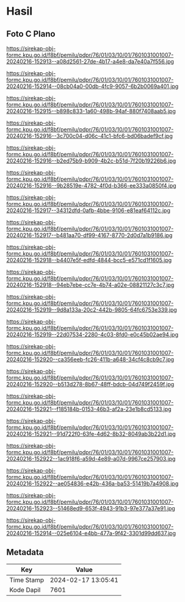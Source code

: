 # Hasil

## Foto C Plano

https://sirekap-obj-formc.kpu.go.id/f8bf/pemilu/pdpr/76/01/03/10/01/7601031001007-20240216-152913--a08d2561-27de-4b17-a4e8-da7e40a7f556.jpg

https://sirekap-obj-formc.kpu.go.id/f8bf/pemilu/pdpr/76/01/03/10/01/7601031001007-20240216-152914--08cb04a0-00db-4fc9-9057-6b2b0069a401.jpg

https://sirekap-obj-formc.kpu.go.id/f8bf/pemilu/pdpr/76/01/03/10/01/7601031001007-20240216-152915--b898c833-1a60-498b-94af-880f7408aab5.jpg

https://sirekap-obj-formc.kpu.go.id/f8bf/pemilu/pdpr/76/01/03/10/01/7601031001007-20240216-152916--3c700c04-d06c-41c1-bfc6-bd06badef9cf.jpg

https://sirekap-obj-formc.kpu.go.id/f8bf/pemilu/pdpr/76/01/03/10/01/7601031001007-20240216-152916--b2ed75b9-b909-4b2c-b51d-7f20b19226b6.jpg

https://sirekap-obj-formc.kpu.go.id/f8bf/pemilu/pdpr/76/01/03/10/01/7601031001007-20240216-152916--9b28519e-4782-4f0d-b366-ee333a0850f4.jpg

https://sirekap-obj-formc.kpu.go.id/f8bf/pemilu/pdpr/76/01/03/10/01/7601031001007-20240216-152917--34312dfd-0afb-4bbe-9106-e81eaf64112c.jpg

https://sirekap-obj-formc.kpu.go.id/f8bf/pemilu/pdpr/76/01/03/10/01/7601031001007-20240216-152917--b481aa70-df99-4167-8770-2d0d7a1b9186.jpg

https://sirekap-obj-formc.kpu.go.id/f8bf/pemilu/pdpr/76/01/03/10/01/7601031001007-20240216-152918--b4407e5f-edfd-4844-bcc5-e571cd1f1605.jpg

https://sirekap-obj-formc.kpu.go.id/f8bf/pemilu/pdpr/76/01/03/10/01/7601031001007-20240216-152918--94eb7ebe-cc7e-4b74-a02e-08821127c3c7.jpg

https://sirekap-obj-formc.kpu.go.id/f8bf/pemilu/pdpr/76/01/03/10/01/7601031001007-20240216-152919--9d8a133a-20c2-442b-9805-64fc6753e339.jpg

https://sirekap-obj-formc.kpu.go.id/f8bf/pemilu/pdpr/76/01/03/10/01/7601031001007-20240216-152919--22d07534-2280-4c03-8fd0-e0c45b02ae94.jpg

https://sirekap-obj-formc.kpu.go.id/f8bf/pemilu/pdpr/76/01/03/10/01/7601031001007-20240216-152920--ca356eeb-fc26-411b-a648-34cf4c8cb9c7.jpg

https://sirekap-obj-formc.kpu.go.id/f8bf/pemilu/pdpr/76/01/03/10/01/7601031001007-20240216-152920--b513d278-8b67-48ff-bdcb-04d749f2459f.jpg

https://sirekap-obj-formc.kpu.go.id/f8bf/pemilu/pdpr/76/01/03/10/01/7601031001007-20240216-152921--f185184b-0153-46b3-af2a-23e1b8cd5133.jpg

https://sirekap-obj-formc.kpu.go.id/f8bf/pemilu/pdpr/76/01/03/10/01/7601031001007-20240216-152921--91d722f0-63fe-4d62-8b32-8049ab3b22d1.jpg

https://sirekap-obj-formc.kpu.go.id/f8bf/pemilu/pdpr/76/01/03/10/01/7601031001007-20240216-152922--1ac918f6-a59d-4e89-a07d-9967ce257903.jpg

https://sirekap-obj-formc.kpu.go.id/f8bf/pemilu/pdpr/76/01/03/10/01/7601031001007-20240216-152922--ae054836-e42b-436a-ba53-51419b7a4908.jpg

https://sirekap-obj-formc.kpu.go.id/f8bf/pemilu/pdpr/76/01/03/10/01/7601031001007-20240216-152923--51468ed9-653f-4943-91b3-97e377a37e91.jpg

https://sirekap-obj-formc.kpu.go.id/f8bf/pemilu/pdpr/76/01/03/10/01/7601031001007-20240216-152914--025e6104-e4bb-477a-9f42-3301d99dd637.jpg


## Metadata

| Key        | Value               |
| ---------- | ------------------- |
| Time Stamp | 2024-02-17 13:05:41 |
| Kode Dapil | 7601                |



